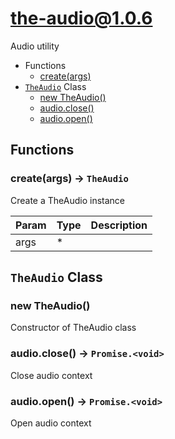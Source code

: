 <!-- // Code generated by coz. DO NOT EDIT. -->
# the-audio@1.0.6

Audio utility

+ Functions
  + [create(args)](#the-audio-function-create)
+ [`TheAudio`](#the-audio-classes) Class
  + [new TheAudio()](#the-audio-classes-the-audio-constructor)
  + [audio.close()](#the-audio-classes-the-audio-close)
  + [audio.open()](#the-audio-classes-the-audio-open)

## Functions

<a class='md-heading-link' name="the-audio-function-create" ></a>

### create(args) -> `TheAudio`

Create a TheAudio instance

| Param | Type | Description |
| ----- | --- | -------- |
| args | * |  |



<a class='md-heading-link' name="the-audio-classes"></a>

## `TheAudio` Class






<a class='md-heading-link' name="the-audio-classes-the-audio-constructor" ></a>

### new TheAudio()

Constructor of TheAudio class



<a class='md-heading-link' name="the-audio-classes-the-audio-close" ></a>

### audio.close() -> `Promise.<void>`

Close audio context

<a class='md-heading-link' name="the-audio-classes-the-audio-open" ></a>

### audio.open() -> `Promise.<void>`

Open audio context



